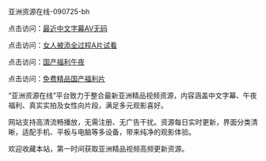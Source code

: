 亚洲资源在线-090725-bh

点击访问：<a href="https://heiliaoxqkkct.pages.dev">最近中文字幕AV无码</a>

点击访问：<a href="https://heiliaoxwd5i8.pages.dev">女人被添全过程A片试看</a>

点击访问：<a href="https://heiliaowt0d7p.pages.dev">国产福利午夜</a>

点击访问：<a href="https://heiliaoga6s9v.pages.dev">免费精品国产福利片</a>

“亚洲资源在线”平台致力于整合最新亚洲精品视频资源，内容涵盖中文字幕、午夜福利、真实实拍及女性向片段，满足多元观影喜好。

网站支持高清流畅播放，无需注册、无广告干扰。资源每日实时更新，界面分类清晰，适配手机、平板与电脑等多设备，带来纯净的观影体验。

欢迎收藏本站，第一时间获取亚洲精品视频高频更新资源。

<span style="display:none;">[Canonical link](https://github.com/haysongdi20250709/viv12 ）</span>
